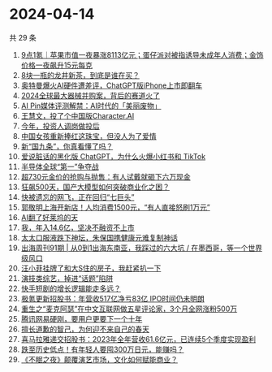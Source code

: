# 2024-04-14

共 29 条

<!-- BEGIN 36KR -->
<!-- 最后更新时间 2024-04-14 01:00:58 +0800 -->
1. [9点1氪｜苹果市值一夜暴涨8113亿元；蛋仔派对被指诱导未成年人消费；金饰价格一夜飙升15元每克](https://36kr.com/p/2731162941221128)
1. [8块一瓶的龙井新茶，到底是谁在买？](https://36kr.com/p/2730711110914688)
1. [奥特曼爆火AI硬件遭差评，ChatGPT版iPhone上市即翻车](https://36kr.com/p/2731450142288388)
1. [2024全球最大器械并购案，背后的赛道火了](https://36kr.com/p/2731130676111877)
1. [AI Pin媒体评测解禁：AI时代的「美丽废物」](https://36kr.com/p/2730416250655365)
1. [王慧文，投了个中国版Character.AI](https://36kr.com/p/2731602964343305)
1. [今年，投资人调岗做投后](https://36kr.com/p/2731255523076358)
1. [中国女孩重新捧红这珠宝，但没人为了爱情](https://36kr.com/p/2731191448135945)
1. [新“国九条”，你真看懂了吗？](https://36kr.com/p/2730638281959937)
1. [爱说脏话的黑化版 ChatGPT，为什么火爆小红书和 TikTok](https://36kr.com/p/2731362984143108)
1. [半导体全球“第一”争夺战](https://36kr.com/p/2731400936679937)
1. [超730元金价的抢购与抛售：有人试戴就砸下六万现金](https://36kr.com/p/2731584847030529)
1. [狂飙500天，国产大模型如何突破商业化之困？](https://36kr.com/p/2730607884282377)
1. [快被遗忘的网飞，正在回归“七巨头”](https://36kr.com/p/2730483455370498)
1. [郭敬明上海开新店！人均消费1500元，“有人直接怒刷1万元”](https://36kr.com/p/2730671857592836)
1. [AI翻了好莱坞的天](https://36kr.com/p/2730441897501957)
1. [我，年入14.6亿，坚决不融资不上市](https://36kr.com/p/2731347601762564)
1. [太太口服液跌下神坛，朱保国携健康元难复制神话](https://36kr.com/p/2730552150993411)
1. [出海周刊91期 | 从0到1出海东南亚，我踩过的六大坑 / 在墨西哥，等一个世界级风口](https://36kr.com/p/2730668994128384)
1. [汪小菲挂牌了和大S住的房子，我赶紧扒一下](https://36kr.com/p/2731402167838982)
1. [演技类综艺，掉进“话题”陷阱](https://36kr.com/p/2731097148598787)
1. [快手短剧的增长逻辑能走多远？](https://36kr.com/p/2730441720013833)
1. [极氪更新招股书：年营收517亿净亏83亿 IPO时间仍未明朗](https://36kr.com/p/2731333364247047)
1. [重生之“麦克阿瑟”在中文互联网做五星评论家，3个月全网涨粉500万](https://36kr.com/p/2731364546472452)
1. [腾讯网易硬刚，要用户更要下一个十年](https://36kr.com/p/2731214871925382)
1. [擅长道歉的智己，为何迎不来自己的春天](https://36kr.com/p/2731353382578695)
1. [喜马拉雅递交招股书：2023年全年营收61.6亿元，已连续5个季度实现盈利](https://36kr.com/p/2731208606345475)
1. [跌至历史低点！有年轻人要囤300万日元，能赚吗？](https://36kr.com/p/2731217326876929)
1. [《不眠之夜》颠覆演艺市场，文化如何赋能商业？](https://36kr.com/p/2731278644963593)
<!-- END 36KR -->
